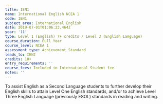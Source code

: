 ```yaml
---
title: IEN1
name: International English NCEA 1
code: IEN1
subject_area: International English
date: 2019-07-01T01:06:23.464Z
year: '11'
type: Level 1 (English) 7+ credits / Level 3 (English Language)
course_duration: Full Year
course_level: NCEA 1
assessment_type: Achievement Standard
leads_to: IEN2
credits: 10+
entry_requirements: ''
course_fees: Included in International Student fee
notes: ''
---
```

To assist English as a Second Language students to further develop their English skills to attain Level One English standards, and/or to achieve Level Three English Language (previously ESOL) standards in reading and writing.
